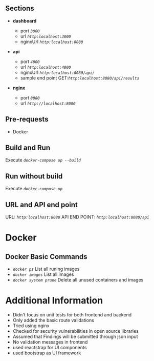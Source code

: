 ## Sections
- **dashboard** 
    - port *`3000`*
    - url *`http:localhost:3000`*
    - nginxUrl *`http:localhost:8080`*

- **api**
    - port *`4000`*
    - url *`http:localhost:4000`*
    - nginxUrl *`http:localhost:8080/api/`*
    - sample end point GET:*`http:localhost:8080/api/results`*

- **nginx**
    - port *`8080`*
    - url *`http://localhost:8080`*

## Pre-requests
- Docker

## Build and Run
Execute *`docker-compose up --build`*

## Run without build
Execute *`docker-compose up`*

## URL and API end point
URL: *`http:localhost:8080`*
API END POINT: *`http:localhost:8080/api`*

# Docker
## Docker Basic Commands
- *`docker ps`* List all runing images
- *`docker images`* List all images
- *`docker system prune`* Delete all unused containers and images

# Additional Information
- Didn't focus on unit tests for both frontend and backend
- Only added the basic route validations
- Tried using nginx
- Checked for security vulnerabilities in open source libraries
- Assumed that Findings will be submitted through json input
- No validation messages in frontend
- used reactstrap for UI components
- used bootstrap as UI framework

